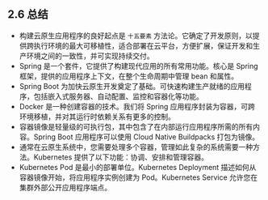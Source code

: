 ## 2.6 总结

* 构建云原生应用程序的良好起点是 `十五要素` 方法论。它确定了开发原则，以提供跨执行环境的最大可移植性，适合部署在云平台，方便扩展，保证开发和生产环境之间的一致性，并可实现持续交付。
* Spring 是一个套件，它提供了构建现代应用的所有常用功能。核心是 Spring 框架，提供的应用程序上下文，在整个生命周期中管理 bean 和属性。
* Spring Boot 为加快云原生开发奠定了基础。可快速构建生产就绪的应用程序，包括嵌入式服务器、自动配置、监控和容器化等功能。
* Docker 是一种创建容器的技术。我们将 Spring 应用程序封装为容器，可跨环境移植，并对其运行时依赖关系有更多的控制。
* 容器镜像是轻量级的可执行包，其中包含了在内部运行应用程序所需的所有内容。Spring Boot 应用程序可以使用 Cloud Native Buildpacks 打包为镜像。
* 通常在云原生系统中，您需要处理多个容器，管理如此复杂的系统需要一种方法。Kubernetes 提供了以下功能：协调、安排和管理容器。
* Kubernetes Pod 是最小的部署单位。Kubernetes Deployment 描述如何从容器镜像开始，将应用程序实例创建为 Pod。Kubernetes Service 允许您在集群外部公开应用程序端点。


